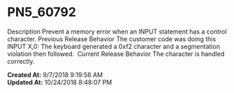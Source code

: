 # PN5_60792

Description Prevent a memory error when an INPUT statement has a control character. Previous Release Behavior The customer code was doing this  INPUT X,0: The keyboard generated a 0xf2 character and a segmentation violation then followed.  Current Release Behavior The character is handled correctly.    

**Created At:** 9/7/2018 9:19:56 AM  
**Updated At:** 10/24/2018 8:48:07 PM  


